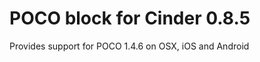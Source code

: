 POCO block for Cinder 0.8.5
===========================

Provides support for POCO 1.4.6 on OSX, iOS and Android

